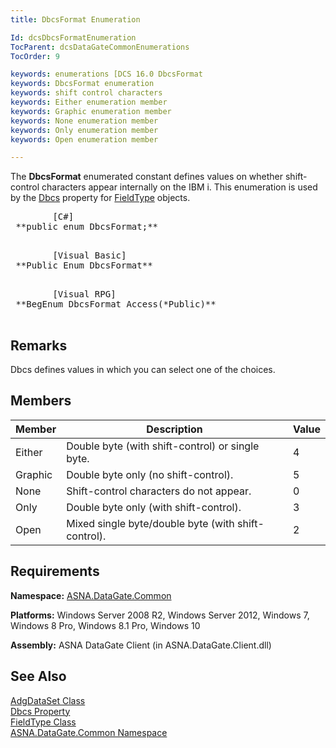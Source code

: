 ```yaml
---
title: DbcsFormat Enumeration

Id: dcsDbcsFormatEnumeration
TocParent: dcsDataGateCommonEnumerations
TocOrder: 9

keywords: enumerations [DCS 16.0 DbcsFormat
keywords: DbcsFormat enumeration
keywords: shift control characters
keywords: Either enumeration member
keywords: Graphic enumeration member
keywords: None enumeration member
keywords: Only enumeration member
keywords: Open enumeration member

---
```


The <span> **DbcsFormat** </span> enumerated constant defines values on whether shift-control characters appear internally on the IBM i. This enumeration is used by the [ Dbcs](field-type-class-dbcs-property.html) property for [FieldType](field-type-class.html) objects.
<pre class="prettyprint">
        <span class="lang">[C#]</span>
 **public enum DbcsFormat;** 
      </pre>
<pre class="prettyprint">
        <span class="lang">[Visual Basic] </span>
 **Public Enum DbcsFormat** 
      </pre>
<pre class="prettyprint">
        <span class="lang">[Visual RPG]</span>
 **BegEnum DbcsFormat Access(*Public)** 
      </pre>

## Remarks

<span>Dbcs</span> defines values in which you can select one of the choices. 
## Members



| Member | Description | Value |
| ---- | ---- | ---- |
| Either | Double byte (with shift-control) or single byte. | 4 |
| Graphic | Double byte only (no shift-control). | 5 |
| None | Shift-control characters do not appear. | 0 |
| Only | Double byte only (with shift-control). | 3 |
| Open | Mixed single byte/double byte (with shift-control). | 2 |



## Requirements

**Namespace:** [ASNA.DataGate.Common](datagate-common-namespace.html) 

**Platforms:** Windows Server 2008 R2, Windows Server 2012, Windows 7, Windows 8 Pro, Windows 8.1 Pro, Windows 10

**Assembly:** ASNA DataGate Client (in ASNA.DataGate.Client.dll)
## See Also


[AdgDataSet Class](adg-dataset-class.html)
        <br />
[Dbcs Property](field-type-class-dbcs-property.html)
        <br />
[FieldType Class](field-type-class.html)
        <br />
[ASNA.DataGate.Common Namespace](datagate-common-namespace.html)

